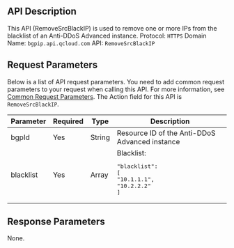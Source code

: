 ## API Description
This API (RemoveSrcBlackIP) is used to remove one or more IPs from the blacklist of an Anti-DDoS Advanced instance.
Protocol: `HTTPS`
Domain Name: `bgpip.api.qcloud.com`
API: `RemoveSrcBlackIP`

## Request Parameters
Below is a list of API request parameters. You need to add common request parameters to your request when calling this API. For more information, see [Common Request Parameters](https://intl.cloud.tencent.com/document/product/297/7291). The Action field for this API is `RemoveSrcBlackIP`.

| Parameter | Required | Type | Description |
|---------|---------|---------|---------|
| bgpId | Yes | String | Resource ID of the Anti-DDoS Advanced instance |
| blacklist | Yes | Array | Blacklist:<pre>"blacklist": [</br>"10.1.1.1",</br>"10.2.2.2"</br>]</pre> |

## Response Parameters
None.

